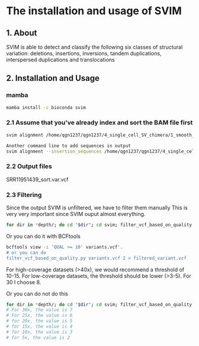 # The installation and usage of SVIM

## 1. About

SVIM is able to detect and classify the following six classes of structural variation: deletions, insertions, inversions, tandem duplications, interspersed duplications and translocations

## 2. Installation and Usage

### mamba

```bash
mamba install -c bioconda svim
```

### 2.1 Assume that you've already index and sort the BAM file first

```bash
svim alignment /home/qgn1237/qgn1237/4_single_cell_SV_chimera/1_smooth_seq_95_sc_K562_SMRT/SRR11951439/svim /projects/b1171/qgn1237/4_single_cell_SV_chimera/1_smooth_seq_95_sc_K562_SMRT/SRR11951439/SRR11951439_sort.bam ~/qgn1237/1_my_database/GRCh38_p13/GRCh38.p13.genome.fa
```

```bash
Another command line to add sequences in output
svim alignment --insertion_sequences /home/qgn1237/qgn1237/4_single_cell_SV_chimera/1_smooth_seq_95_sc_K562_SMRT/SRR11951439/svim /projects/b1171/qgn1237/4_single_cell_SV_chimera/1_smooth_seq_95_sc_K562_SMRT/SRR11951439/SRR11951439_sort.bam ~/qgn1237/1_my_database/GRCh38_p13/GRCh38.p13.genome.fa
```

### 2.2 Output files

SRR11951439_sort.var.vcf

### 2.3 Filtering

Since the output SVIM is unfiltered, we have to filter them manually
This is very very important since SVIM ouput almost everything.

```bash
for dir in *depth/; do cd "$dir"; cd svim; filter_vcf_based_on_quality.py variants.vcf 2 > filtered_variant.vcf; cd ../..; done
```

Or you can do it with BCFtools

```bash
bcftools view -i 'QUAL >= 10' variants.vcf'.
# or you can do
filter_vcf_based_on_quality.py variants.vcf 2 > filtered_variant.vcf
```

For high-coverage datasets (>40x), we would recommend a threshold of 10-15. For low-coverage datasets, the threshold should be lower (>3-5). For 30 I choose 8.

Or you can do not do this

```bash
for dir in *depth/; do cd "$dir"; cd svim; filter_vcf_based_on_quality.py variants.vcf 2 > filtered_variant.vcf; cd ../..; done
# For 30x, the value is 7
# For 25x, the value is 6
# for 20x, the value is 5
# for 15x, the value is 4
# for 10x, the value is 3
# for 5x, the value is 2
```